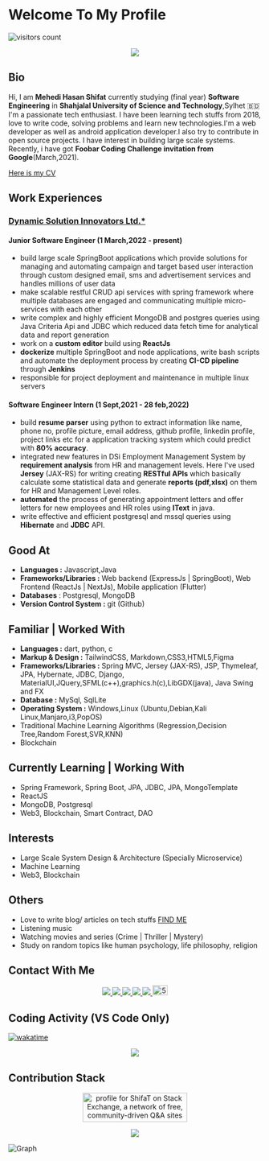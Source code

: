 # Welcome To My Profile

![visitors count](https://visitor-badge.glitch.me/badge?page_id=jspw)

<p align='center'>
<img align='center' src="https://github-readme-stats.vercel.app/api?username=jspw">
<p/>

## Bio

Hi, I am **Mehedi Hasan Shifat** currently studying (final year) **Software Engineering** in **Shahjalal University of Science and Technology**,Sylhet :bangladesh: I'm a passionate tech enthusiast. I have been learning tech stuffs from 2018, love to write code, solving problems and learn new technologies.I'm a web developer as well as android application developer.I also try to contribute in open source projects. I have interest in building large scale systems. Recently, i have got **Foobar Coding Challenge invitation from Google**(March,2021).

[Here is my CV](https://drive.google.com/file/d/1Jzf-dInTzFiU9j2H9_Sa75_8ziuMBUVW)

## Work Experiences

### [Dynamic Solution Innovators Ltd.\*](http://dsinnovators.com/)

#### Junior Software Engineer (1 March,2022 - present)

- build large scale SpringBoot applications which provide solutions for managing and automating campaign and target based user interaction through custom designed email, sms and advertisement services and handles millions of user data
- make scalable restful CRUD api services with spring framework where multiple databases are engaged and communicating multiple micro-services with each other
- write complex and highly efficient MongoDB and postgres queries using Java Criteria Api and JDBC which reduced data fetch time for analytical data and report generation
- work on a **custom editor** build using **ReactJs**
- **dockerize** multiple SpringBoot and node applications, write bash scripts and automate the deployment process by creating **CI-CD pipeline** through **Jenkins**
- responsible for project deployment and maintenance in multiple linux servers

#### Software Engineer Intern (1 Sept,2021 - 28 feb,2022)

- build **resume parser** using python to extract information like name, phone no, profile picture, email address, github profile, linkedin profile, project links etc for a application tracking system which could predict with **80% accuracy**.
- integrated new features in DSi Employment Management System by **requirement analysis** from HR and management levels. Here I've used **Jersey** (JAX-RS) for writing creating **RESTful APIs** which basically calculate some statistical data and generate **reports (pdf,xlsx)** on them for HR and Management Level roles.
- **automated** the process of generating appointment letters and offer letters for new employees and HR roles using **IText** in java.
- write effective and efficient postgresql and mssql queries using **Hibernate** and **JDBC** API.

## Good At

- **Languages :** Javascript,Java
- **Frameworks/Libraries :** Web backend (ExpressJs | SpringBoot), Web Frontend (ReactJs | NextJs), Mobile application (Flutter)
- **Databases** : Postgresql, MongoDB
- **Version Control System :** git (Github)

## Familiar | Worked With

- **Languages :** dart, python, c
- **Markup & Design :** TailwindCSS, Markdown,CSS3,HTML5,Figma
- **Frameworks/Libraries :** Spring MVC, Jersey (JAX-RS), JSP, Thymeleaf, JPA, Hybernate, JDBC, Django, MaterialUI,JQuery,SFML(c++),graphics.h(c),LibGDX(java), Java Swing and FX
- **Database :** MySql, SqlLite
- **Operating System :** Windows,Linux (Ubuntu,Debian,Kali Linux,Manjaro,i3,PopOS)
- Traditional Machine Learning Algorithms (Regression,Decision Tree,Random Forest,SVR,KNN)
- Blockchain

## Currently Learning | Working With

- Spring Framework, Spring Boot, JPA, JDBC, JPA, MongoTemplate
- ReactJS
- MongoDB, Postgresql
- Web3, Blockchain, Smart Contract, DAO

## Interests

- Large Scale System Design & Architecture (Specially Microservice)
- Machine Learning
- Web3, Blockchain

## Others

- Love to write blog/ articles on tech stuffs [FIND ME](https://dev.to/mh_shifat)
- Listening music
- Watching movies and series (Crime | Thriller | Mystery)
- Study on random topics like human psychology, life philosophy, religion

## Contact With Me

<p align='center'>
 <a href = "mailto:mhshifat757@gmail.com" > <img src="https://img.shields.io/badge/--email?label=E-mail&logo=microsoft-outlook&style=social" > </a> 
 <a href = "https://twitter.com/mhshifat757" > <img src="https://img.shields.io/badge/--twitter?label=Twitter&logo=Twitter&style=social" > </a> 
 <a href = "https://www.linkedin.com/in/mhshifat" > <img src="https://img.shields.io/badge/--linkedin?label=LinkedIn&logo=LinkedIn&style=social" > </a> 
 <a href = "https://www.facebook.com/rio57mh" > <img src="https://img.shields.io/badge/--facebook?label=Facebook&logo=Facebook-outlook&style=social" > </a> 
 <a href = "https://www.quora.com/profile/Mehedi-Hasan-Shifat" > <img src="https://img.shields.io/badge/--quora?label=Quora&logo=quora-outlook&style=social" >  </a> 
<a href="https://dev.to/mhshifat"><img src="https://d2fltix0v2e0sb.cloudfront.net/dev-badge.svg" alt="5hfT's DEV Profile" height="20" width="30"></a>
<p/>

## Coding Activity (VS Code Only)

[![wakatime](https://wakatime.com/badge/user/e668900a-cce8-4ff3-95a3-8fd084d7a12f.svg)](https://wakatime.com/@e668900a-cce8-4ff3-95a3-8fd084d7a12f)

<p align='center' >
<img src="https://wakatime.com/share/@jspw/0c994ff4-d25e-4d63-9966-8ba96411b8da.png" />
</p>

## Contribution Stack

<p align='center'>
<a href="https://stackexchange.com/users/13399899"><img src="https://stackexchange.com/users/flair/13399899.png" width="208" height="58" alt="profile for ShifaT on Stack Exchange, a network of free, community-driven Q&amp;A sites" title="profile for ShifaT on Stack Exchange, a network of free, community-driven Q&amp;A sites"></a></p>

<p align='center'>
 <img src="https://github-readme-streak-stats.herokuapp.com/?user=jspw&theme=react&count_private=true" >
<p/>

![Graph](https://activity-graph.herokuapp.com/graph?username=jspw&theme=react-dark)
